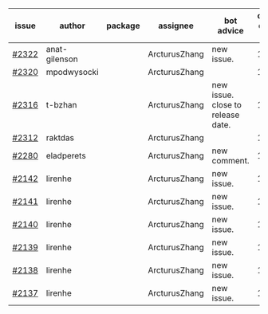 | issue | author | package | assignee | bot advice | created date of issue | target release date | date from target |
| ------ | ------ | ------ | ------ | ------ | ------ | ------ | :-----: |
| [#2322](https://github.com/Azure/sdk-release-request/issues/2322) | anat-gilenson |  | ArcturusZhang | new issue. | 12-19 | 01-03 |  |
| [#2320](https://github.com/Azure/sdk-release-request/issues/2320) | mpodwysocki |  | ArcturusZhang |  | 12-17 | 01-03 |  |
| [#2316](https://github.com/Azure/sdk-release-request/issues/2316) | t-bzhan |  | ArcturusZhang | new issue. close to release date.  | 12-17 | 12-21 | -1 |
| [#2312](https://github.com/Azure/sdk-release-request/issues/2312) | raktdas |  | ArcturusZhang |  | 12-15 | 12-17 |  |
| [#2280](https://github.com/Azure/sdk-release-request/issues/2280) | eladperets |  | ArcturusZhang | new comment. | 12-04 | 12-08 |  |
| [#2142](https://github.com/Azure/sdk-release-request/issues/2142) | lirenhe |  | ArcturusZhang | new issue. | 10-20 | 11-03 |  |
| [#2141](https://github.com/Azure/sdk-release-request/issues/2141) | lirenhe |  | ArcturusZhang | new issue. | 10-20 | 11-03 |  |
| [#2140](https://github.com/Azure/sdk-release-request/issues/2140) | lirenhe |  | ArcturusZhang | new issue. | 10-20 | 11-05 |  |
| [#2139](https://github.com/Azure/sdk-release-request/issues/2139) | lirenhe |  | ArcturusZhang | new issue. | 10-20 | 11-05 |  |
| [#2138](https://github.com/Azure/sdk-release-request/issues/2138) | lirenhe |  | ArcturusZhang | new issue. | 10-20 | 11-05 |  |
| [#2137](https://github.com/Azure/sdk-release-request/issues/2137) | lirenhe |  | ArcturusZhang | new issue. | 10-20 | 11-05 |  |
